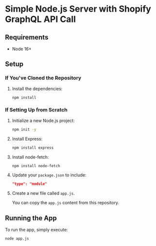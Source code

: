 # Simple Node.js Server with Shopify GraphQL API Call

## Requirements
- Node 16+

## Setup

### If You've Cloned the Repository

1. Install the dependencies:
    ```bash
    npm install
    ```

### If Setting Up from Scratch

1. Initialize a new Node.js project:
    ```bash
    npm init -y
    ```
2. Install Express:
    ```bash
    npm install express
    ```
3. Install node-fetch:
    ```bash
    npm install node-fetch
    ```
4. Update your `package.json` to include:
    ```json
    "type": "module"
    ```
5. Create a new file called `app.js`.

    You can copy the `app.js` content from this repository.

## Running the App

To run the app, simply execute:

```bash
node app.js
```
